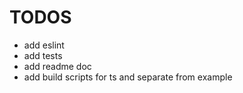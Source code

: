# TODOS
- add eslint
- add tests
- add readme doc
- add build scripts for ts and separate from example

